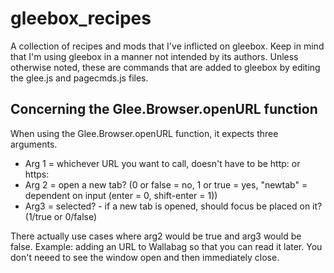 # gleebox_recipes
A collection of recipes and mods that I've inflicted on gleebox.  Keep in mind that I'm using gleebox in a manner not intended by its authors.  Unless otherwise noted, these are commands that are added to gleebox by editing the glee.js and pagecmds.js files.

## Concerning the Glee.Browser.openURL function
When using the Glee.Browser.openURL function, it expects three arguments.
* Arg 1 = whichever URL you want to call, doesn't have to be http: or https:
* Arg 2 = open a new tab? (0 or false = no, 1 or true = yes, "newtab" = dependent on input (enter = 0, shift-enter = 1))
* Arg3 = selected? - if a new tab is opened, should focus be placed on it?  (1/true or 0/false)

There actually use cases where arg2 would be true and arg3 would be false.  Example: adding an URL to Wallabag so that you can read it later.  You don't neeed to see the window open and then immediately close.
